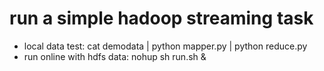 # run a simple hadoop streaming task
- local data test: cat demodata | python mapper.py | python reduce.py
- run online with hdfs data: nohup sh run.sh & 
